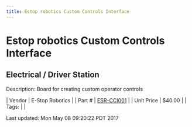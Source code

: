 ```yaml
---
title: Estop robotics Custom Controls Interface
---
```


# Estop robotics Custom Controls Interface
## Electrical / Driver Station
Description: 	Board for creating custom operator controls 

| Vendor | E-Stop Robotics | 
| Part # | [ESR-CCI001](https://www.estoprobotics.com/estore/index.php?_a=viewProd&productId=33) | 
| Unit Price | $40.00 | 
| Tags: |  | 

Last updated: Mon May 08 09:20:22 PDT 2017